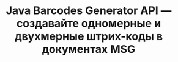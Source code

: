 ---
############################# Static ############################
layout: "auto-gen-gist"
draft: false
path: "ru/assembly/java/barcode/msg/"
otherformats: PDF HTML XPS TIFF MHTML TXT XAML EPUB SVG PS PCL XML OXPS MD EML EMLX 

############################# Head ############################
head_title: "API Java для создания документов изображений штрих-кода и сообщений электронной почты"
head_description: "GroupDocs.Assembly Java API позволяет программистам создавать и добавлять штрих-коды в документы (PDF, DOC, DOCX, RTF, XLSX, CSV, PPTX) и сообщения электронной почты (EML EMLX MSG)."

############################# Header ############################
title: "Java Barcodes Generator API — создавайте одномерные и двухмерные штрих-коды в документах MSG"
description: "API GroupDocs.Assembly Java позволяет создавать и добавлять изображения 1D и 2D штрих-кодов в сообщения PDF HTML, XPS, PS, TXT, EPUB, PCL, SVG, Documents & Emails (EML, EMLX, MSG)."

######################### Download Button #######################
button:
    enable: true

############################# About ############################
about:
    enable: true
    title: "Как создавать и вставлять штрих-коды в документы и электронные письма?"
    content: |
       Штрих-коды становятся популярными и используются повсеместно в наши дни. Он начал появляться в продуктовых магазинах в середине 1970-х годов, и сегодня его можно найти в книгах, билетах, больницах для отслеживания лекарств, магазинах автозапчастей и многом другом. На этой веб-странице объясняется, как динамически создавать и добавлять изображения штрих-кодов в документы и электронные письма в приложениях Java. GroupDocs.Assembly for Java — это очень полезный API, который помогает разработчикам программного обеспечения создавать мощные приложения для автоматизации документов и составления отчетов. Он поддерживает работу со многими популярными форматами документов, такими как PDF, HTML, XPS, Microsoft Office Word, листы Excel, презентации PowerPoint, электронная почта Outlook и многие другие. Java API позволяет легко создавать и вставлять изображения штрих-кодов в документы, а также в сообщения электронной почты, написав всего пару строк кода. Он также поддерживает изменение свойств изображения штрих-кода, таких как масштабирование изображения штрих-кода, изменение переднего и заднего цветов, изменение разрешения изображения штрих-кода, размещение текста штрих-кода, изменение шрифтов и многое другое.

############################# content ############################
steps:
    enable: true
    block:
    - title_left: "Создавайте штрих-коды в документах MSG с помощью Java"
      content_left: |
       GroupDocs.Assembly Java включает полную функциональность для вставки и редактирования штрих-кодов внутри документов MSG. В следующем примере кода Java показано, как создать и использовать изображения штрих-кода в документе MSG всего за пару строк кода. 

      title_right: "Как добавить штрих-коды в файлы MSG?"
      content_right: |
       *Создайте экземпляр [DocumentAssembler](https://apireference.groupdocs.com/assembly/java/com.groupdocs.assembly/DocumentAssembler) 
       * Создать пример объекта источника данных
       * Вызовите [AssembleDocument](https://apireference.groupdocs.com/assembly/java/com.groupdocs.assembly/DocumentAssembler#assembleDocument-java.io.InputStream-java.io.OutputStream-com.groupdocs.assembly.DataSourceInfo...-) метод со следующими параметрами
           * Поток для чтения шаблона документа.
           * Поток для записи результирующего документа.
           * Параметры загрузки и сохранения документов.
           * Подробности Информация об используемых объектах источника данных.

      gisthash: "ebb6d8215f329f457f843e9a9fc48c9c"
      gistfile: "generate_barcodes_in_presentations.java"     

    - title_left: "Системные Требования"
      content_left: |
        API GroupDocs.Assembly Java поддерживаются на всех основных платформах и операционных системах. Он может создавать документы в Microsoft Word, Excel, PowerPoint, Outlook, OpenOffice и более 50 других форматах. Полное руководство по системным требованиям см. на странице [системные требования](https://docs.groupdocs.com/assembly/java/system-requirements/). Перед выполнением приведенного ниже кода убедитесь, что на вашем компьютере установлены следующие предварительные компоненты. система:
         * Операционные системы: Microsoft Windows, Linux, MacOS
         * Поддержка версий Java: J2SE 7.0 (1.7), J2SE 8.0 (1.8) или выше
         * Получите последнюю версию Java API GroupDocs.Assembly от [Maven](https://mvnrepository.com/artifact/com.groupdocs/groupdocs-assembly/)
        
      title_right: "Зачем использовать GroupDocs.Assembly"
      content_right: |
        * Создание пользовательских документов из шаблонов.
        * Динамически прикреплять вложения электронной почты.
        * Для создания и автоматизации документов не требуется никакого дополнительного программного обеспечения.
        * Создает выходной документ на основе источника данных.
        * Динамически вставлять содержимое документа в отчет
        * Применение формулы во время сборки электронной таблицы.
        * Обеспечивает поддержку нескольких форматов данных
        * Поддержка последовательных операций с данными.

demos:
    enable: true
        

more_formats:
    enable: true


back_to_top:
    enable: true
---